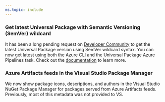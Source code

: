 ```yaml
---
ms.topic: include
---
```


### Get latest Universal Package with Semantic Versioning (SemVer) wildcard

It has been a long pending request on [Developer Community](https://developercommunity.visualstudio.com/idea/366403/support-version-ranges-and-wildcards-when-installi.html?childToView=606540#comment-606540) to get the latest Universal Package version using SemVer wildcard syntax. You can now get latest using both the Azure CLI and the Universal Package Azure Pipelines task. Check out the [documentation](https://docs.microsoft.com/en-us/azure/devops/artifacts/quickstarts/universal-packages?view=azure-devops&tabs=azuredevops#downloading-the-latest-version) to learn more. 

### Azure Artifacts feeds in the Visual Studio Package Manager

We now show package icons, descriptions, and authors in the Visual Studio NuGet Package Manager for packages served from Azure Artifacts feeds. Previously, most of this metadata was not provided to VS.
